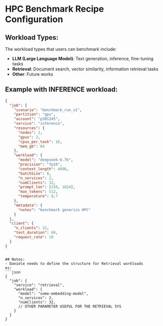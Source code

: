# HPC Benchmark Recipe Configuration

## Workload Types:
The workload types that users can benchmark include:
- **LLM (Large Language Model)**: Text generation, inference, fine-tuning tasks
- **Retrieval**: Document search, vector similarity, information retrieval tasks
- **Other**: Future works

## Example with INFERENCE workload:

```json
{
  "job": {
    "scenario": "benchmark_run_v1",
    "partition": "gpu",
    "account": "p301245",
    "service": "inference",
    "resources": {
      "nodes": 2,
      "gpus": 2,
      "cpus_per_task": 16,
      "mem_gb": 64
    },
    "workload": {
      "model": "deepseek-6.7b",
      "precision": "fp16",
      "context_length": 4096,
      "batchSize": 8,
      "n_services": 2,
      "numClients": 32,
      "prompt_len": [256, 1024],
      "max_tokens": 512,
      "temperature": 0.7
    },
    "metadata": {
      "notes": "benchmark generico HPC"
    }
  },
  "client": {
    "n_clients": 32,
    "test_duration": 60,
    "request_rate": 10
  }
}

```

```

## Notes:
- Daniele needs to define the structure for Retrieval workloads
es: 
```json
{
  "job": {
    "service": "retrieval",
    "workload": {
      "model": "some-embedding-model",
      "n_services": 2,
      "numClients": 32,
      // OTHER PARAMETER USEFUL FOR THE RETRIEVAL SYS
    }
  }
}
```